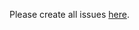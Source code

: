 Please create all issues [here](https://github.com/mongodb-devprod-infrastructure/terraform-aws-iam-service-account/issues).
